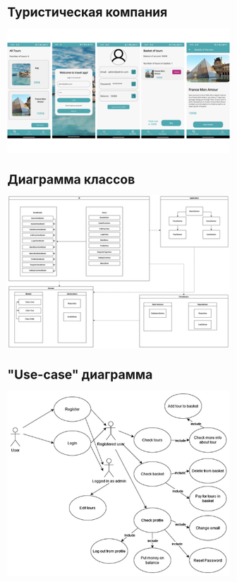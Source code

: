 # Туристическая компания

![Image alt](https://github.com/westcrime/travel-agency-app/raw/main/Screenshots/screens.png)
# Диаграмма классов

![Image alt](https://github.com/westcrime/travel-agency-app/raw/main/Diagrams/class-diagram.png)
# "Use-case" диаграмма

![Image alt](https://github.com/westcrime/travel-agency-app/raw/main/Diagrams/use-case-diagram.png)
